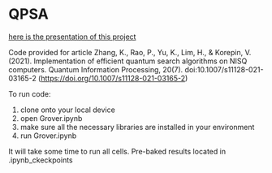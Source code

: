 # QPSA


[here is the presentation of this project](presentation.pdf)


Code provided for article Zhang, K., Rao, P., Yu, K., Lim, H., & Korepin, V. (2021). Implementation of efficient quantum search algorithms on NISQ computers. Quantum Information Processing, 20(7). doi:10.1007/s11128-021-03165-2 (https://doi.org/10.1007/s11128-021-03165-2)


To run code:
1. clone onto your local device
2. open Grover.ipynb
3. make sure all the necessary libraries are installed in your environment
4. run Grover.ipynb


  It will take some time to run all cells. Pre-baked results located in .ipynb_ckeckpoints
